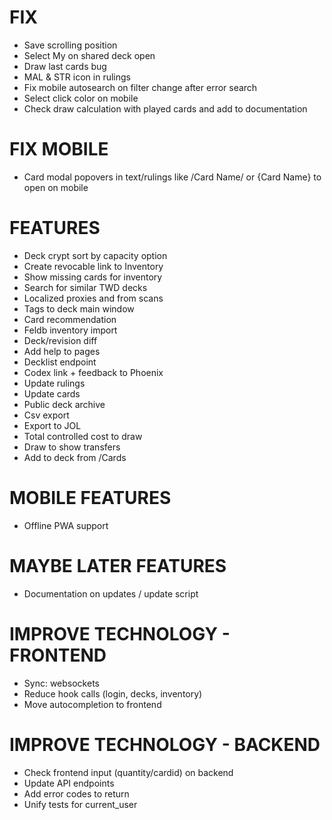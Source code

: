 # FIX
* Save scrolling position
* Select My on shared deck open
* Draw last cards bug
* MAL & STR icon in rulings
* Fix mobile autosearch on filter change after error search
* Select click color on mobile
* Check draw calculation with played cards and add to documentation

# FIX MOBILE
* Card modal popovers in text/rulings like /Card Name/ or {Card Name} to open on mobile

# FEATURES
* Deck crypt sort by capacity option
* Create revocable link to Inventory
* Show missing cards for inventory
* Search for similar TWD decks
* Localized proxies and from scans
* Tags to deck main window
* Card recommendation
* Feldb inventory import
* Deck/revision diff
* Add help to pages
* Decklist endpoint
* Codex link + feedback to Phoenix
* Update rulings
* Update cards
* Public deck archive
* Csv export
* Export to JOL
* Total controlled cost to draw
* Draw to show transfers
* Add to deck from /Cards

# MOBILE FEATURES
* Offline PWA support

# MAYBE LATER FEATURES
* Documentation on updates / update script

# IMPROVE TECHNOLOGY - FRONTEND
* Sync: websockets
* Reduce hook calls (login, decks, inventory)
* Move autocompletion to frontend

# IMPROVE TECHNOLOGY - BACKEND
* Check frontend input (quantity/cardid) on backend
* Update API endpoints
* Add error codes to return
* Unify tests for current_user
